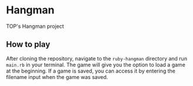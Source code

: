 # Hangman
TOP's Hangman project

## How to play
After cloning the repository, navigate to the `ruby-hangman` directory and run `main.rb` in your terminal. The game will give you the option to load a game at the beginning. If a game is saved, you can access it by entering the filename input when the game was saved.